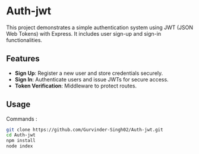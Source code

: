# Auth-jwt

This project demonstrates a simple authentication system using JWT (JSON Web Tokens) with Express. It includes user sign-up and sign-in functionalities.

## Features

- **Sign Up**: Register a new user and store credentials securely.
- **Sign In**: Authenticate users and issue JWTs for secure access.
- **Token Verification**: Middleware to protect routes.

## Usage

Commands : 
   ```bash
   git clone https://github.com/Gurvinder-Singh02/Auth-jwt.git
   cd Auth-jwt
   npm install
   node index
